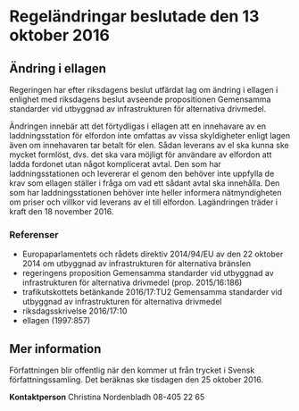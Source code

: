 # Regeländringar beslutade den 13 oktober 2016

## Ändring i ellagen

Regeringen har efter riksdagens beslut utfärdat lag om ändring i ellagen i enlighet med riksdagens beslut avseende propositionen Gemensamma standarder vid utbyggnad av infrastrukturen för alternativa drivmedel.

Ändringen innebär att det förtydligas i ellagen att en innehavare av en laddningsstation för elfordon inte omfattas av vissa skyldigheter enligt lagen även om innehavaren tar betalt för elen. Sådan leverans av el ska kunna ske mycket formlöst, dvs. det ska vara möjligt för användare av elfordon att ladda fordonet utan något komplicerat avtal. Den som har laddningsstationen och levererar el genom den behöver inte uppfylla de krav som ellagen ställer i fråga om vad ett sådant avtal ska innehålla. Den som har laddningsstationen behöver inte heller informera nätmyndigheten om priser och villkor vid leverans av el till elfordon. Lagändringen träder i kraft den 18 november 2016\.

### Referenser

* Europaparlamentets och rådets direktiv 2014/94/EU av den 22 oktober 2014 om utbyggnad av infrastrukturen för alternativa bränslen
* regeringens proposition Gemensamma standarder vid utbyggnad av infrastrukturen för alternativa drivmedel (prop. 2015/16:186\)
* trafikutskottets betänkande 2016/17:TU2 Gemensamma standarder vid utbyggnad av infrastrukturen för alternativa drivmedel
* riksdagsskrivelse 2016/17:10
* ellagen (1997:857\)

## Mer information

Författningen blir offentlig när den kommer ut från trycket i Svensk författningssamling. Det beräknas ske tisdagen den 25 oktober 2016\.

**Kontaktperson**
Christina Nordenbladh 08\-405 22 65
